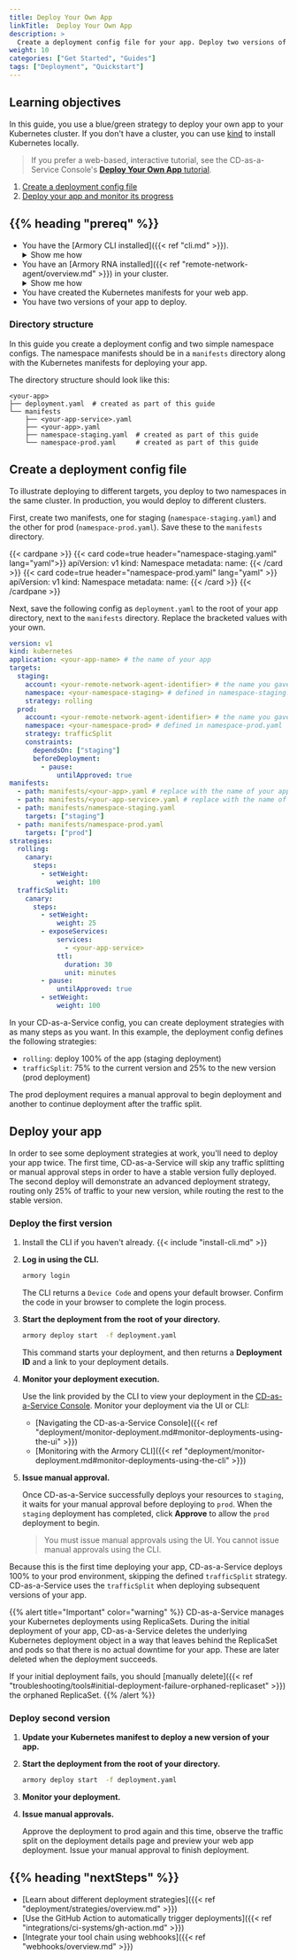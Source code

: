 ```yaml
---
title: Deploy Your Own App
linkTitle:  Deploy Your Own App
description: >
  Create a deployment config file for your app. Deploy two versions of your app to your Kubernetes cluster using Armory CD-as-a-Service.
weight: 10
categories: ["Get Started", "Guides"]
tags: ["Deployment", "Quickstart"]
---
```


## Learning objectives
In this guide, you use a blue/green strategy to deploy your own app to your Kubernetes cluster. If you don't have a cluster, you can use [kind](https://kind.sigs.k8s.io/) to install Kubernetes locally. 

>If you prefer a web-based, interactive tutorial, see the CD-as-a-Service Console's [**Deploy Your Own App** tutorial](https://next.console.cloud.armory.io/getting-started).
1. [Create a deployment config file](#create-a-deployment-config-file)
2. [Deploy your app and monitor its progress](#deploy-your-app)


## {{% heading "prereq" %}}

* You have the [Armory CLI installed]({{< ref "cli.md" >}}).
  <details><summary>Show me how</summary>
    {{< include "install-cli.md" >}}
  </details>
* You have an [Armory RNA installed]({{< ref "remote-network-agent/overview.md" >}}) in your cluster.
  <details><summary>Show me how</summary>
    {{< include "rna/rna-install-cli.md" >}}
  </details>
* You have created the Kubernetes manifests for your web app.
* You have two versions of your app to deploy.


### Directory structure

In this guide you create a deployment config and two simple namespace configs. The namespace manifests should be in a `manifests` directory along with the Kubernetes manifests for deploying your app.

The directory structure should look like this:

```
<your-app>
├── deployment.yaml  # created as part of this guide
└── manifests
    ├── <your-app-service>.yaml
    ├── <your-app>.yaml
    ├── namespace-staging.yaml  # created as part of this guide
    └── namespace-prod.yaml     # created as part of this guide
```



## Create a deployment config file

To illustrate deploying to different targets, you deploy to two namespaces in the same cluster. In production, you would deploy to different clusters. 

First, create two manifests, one for staging (`namespace-staging.yaml`) and the other for prod (`namespace-prod.yaml`). Save these to the `manifests` directory.


{{< cardpane >}}
{{< card code=true header="namespace-staging.yaml" lang="yaml">}}
apiVersion: v1
kind: Namespace
metadata:
  name: <your-staging-namespace>
{{< /card >}}
{{< card code=true header="namespace-prod.yaml" lang="yaml" >}}
apiVersion: v1
kind: Namespace
metadata:
  name: <your-prod-namespace>
{{< /card >}}
{{< /cardpane >}}



Next, save the following config as `deployment.yaml` to the root of your app directory, next to the `manifests` directory. Replace the bracketed values with your own.


```yaml
version: v1
kind: kubernetes
application: <your-app-name> # the name of your app
targets:
  staging:  
    account: <your-remote-network-agent-identifier> # the name you gave the RNA when you installed it in your staging cluster
    namespace: <your-namespace-staging> # defined in namespace-staging.yaml
    strategy: rolling
  prod:
    account: <your-remote-network-agent-identifier> # the name you gave the RNA when you installed it in your prod cluster
    namespace: <your-namespace-prod> # defined in namespace-prod.yaml
    strategy: trafficSplit
    constraints:
      dependsOn: ["staging"]
      beforeDeployment:
        - pause:
            untilApproved: true
manifests:
  - path: manifests/<your-app>.yaml # replace with the name of your app manifest
  - path: manifests/<your-app-service>.yaml # replace with the name of your app service manifest
  - path: manifests/namespace-staging.yaml  
    targets: ["staging"]
  - path: manifests/namespace-prod.yaml
    targets: ["prod"]
strategies:
  rolling:
    canary:
      steps:
        - setWeight:
            weight: 100
  trafficSplit:
    canary:
      steps:
        - setWeight:
            weight: 25
        - exposeServices:
            services:
              - <your-app-service>
            ttl:
              duration: 30
              unit: minutes
        - pause:
            untilApproved: true
        - setWeight:
            weight: 100
```

In your CD-as-a-Service config, you can create deployment strategies with as many steps as you want. In this example, the deployment config defines the following strategies:

* `rolling`: deploy 100% of the app (staging deployment)
* `trafficSplit`: 75% to the current version and 25% to the new version (prod deployment)

The prod deployment requires a manual approval to begin deployment and another to continue deployment after the traffic split.


## Deploy your app
In order to see some deployment strategies at work, you'll need to deploy your app twice. The first time, CD-as-a-Service will skip any traffic splitting or manual approval steps in order to have a stable version fully deployed. The second deploy will demonstrate an advanced deployment strategy, routing only 25% of traffic to your new version, while routing the rest to the stable version.


### Deploy the first version


1. Install the CLI if you haven't already.
   {{< include "install-cli.md" >}}
   
1. **Log in using the CLI.**

   ```bash
   armory login
   ```

   The CLI returns a `Device Code` and opens your default browser.  Confirm the code in your browser to complete the login process.

1. **Start the deployment from the root of your directory.**

   ```bash
   armory deploy start  -f deployment.yaml
   ```

   This command starts your deployment, and then returns a **Deployment ID** and a link to your deployment details. 

1. **Monitor your deployment execution.**

   Use the link provided by the CLI to view your deployment in the [CD-as-a-Service Console](https://console.cloud.armory.io/deployments). Monitor your deployment via the UI or CLI:
   * [Navigating the CD-as-a-Service Console]({{< ref "deployment/monitor-deployment.md#monitor-deployments-using-the-ui" >}})
   * [Monitoring with the Armory CLI]({{< ref "deployment/monitor-deployment.md#monitor-deployments-using-the-cli" >}})


1. **Issue manual approval.**

   Once CD-as-a-Service successfully deploys your resources to `staging`, it waits for your manual approval before deploying to `prod`. When the `staging` deployment has completed, click **Approve** to allow the `prod` deployment to begin. 
   > You must issue manual approvals using the UI. You cannot issue manual approvals using the CLI.

  Because this is the first time deploying your app, CD-as-a-Service deploys 100% to your prod environment, skipping the defined `trafficSplit` strategy. CD-as-a-Service uses the `trafficSplit` when deploying subsequent versions of your app.

{{% alert title="Important" color="warning" %}}
CD-as-a-Service manages your Kubernetes deployments using ReplicaSets. During the initial deployment of your app, CD-as-a-Service deletes the underlying Kubernetes deployment object in a way that leaves behind the ReplicaSet and pods so that there is no actual downtime for your app. These are later deleted when the deployment succeeds.

If your initial deployment fails, you should [manually delete]({{< ref "troubleshooting/tools#initial-deployment-failure-orphaned-replicaset" >}}) the orphaned ReplicaSet.
{{% /alert %}}

### Deploy second version

1. **Update your Kubernetes manifest to deploy a new version of your app.** 
1. **Start the deployment from the root of your directory.**

   ```bash
   armory deploy start  -f deployment.yaml
   ```

1. **Monitor your deployment.**

1. **Issue manual approvals.**

   Approve the deployment to prod again and this time, observe the traffic split on the deployment details page and preview your web app deployment. Issue your manual approval to finish deployment.

## {{% heading "nextSteps" %}}

* [Learn about different deployment strategies]({{< ref "deployment/strategies/overview.md" >}})
* [Use the GitHub Action to automatically trigger deployments]({{< ref "integrations/ci-systems/gh-action.md" >}})
* [Integrate your tool chain using webhooks]({{< ref "webhooks/overview.md" >}})


